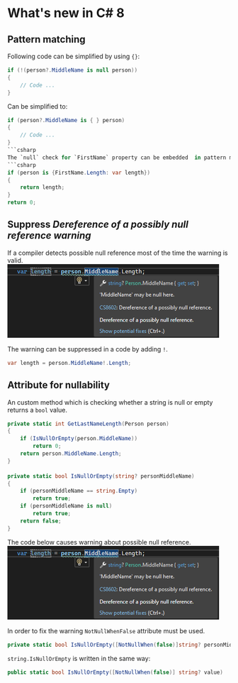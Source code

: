 # What's new in C# 8
## Pattern matching
Following code can be simplified by using  `{}`:
```csharp
if (!(person?.MiddleName is null person))
{
    // Code ...
}
``` 
Can be simplified to:
```csharp
if (person?.MiddleName is { } person)
{
    // Code ...
}
```csharp
The `null` check for `FirstName` property can be embedded  in pattern matching:
```csharp
if (person is {FirstName.Length: var length})
{
    return length;
}
return 0;
```
## Suppress *Dereference of a possibly null reference warning*
If a compiler detects possible null reference most of the time the warning is valid. ![Null reference](pics/nullReferenceWarning.png)

The warning can be suppressed in a code by adding `!`.

```csharp
var length = person.MiddleName!.Length;
```

## Attribute for nullability

An custom method which is checking whether a string is null or empty  returns a `bool` value.

```csharp
private static int GetLastNameLength(Person person)	
{
	if (IsNullOrEmpty(person.MiddleName))
    	return 0;
    return person.MiddleName.Length;
}

private static bool IsNullOrEmpty(string? personMiddleName)
{
    if (personMiddleName == string.Empty)
		return true;
	if (personMiddleName is null)
		return true;
	return false;
}
```

The code below causes warning about possible null reference.
![Null reference](pics/nullReferenceWarning.png)

In order to fix the warning `NotNullWhenFalse` attribute must be used.

``` csharp
private static bool IsNullOrEmpty([NotNullWhen(false)]string? personMiddleName)
```

`string.IsNullOrEmpty` is written in the same way:

```csharp
public static bool IsNullOrEmpty([NotNullWhen(false)] string? value)
```